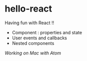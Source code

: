 # hello-react

Having fun with React !!
- Component : properties and state
- User events and callbacks
- Nested components

*Working on Mac with Atom*
